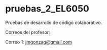 # pruebas_2_EL6050
Pruebas de desarrollo de código colaborativo.

Correos del profesor:

Correo 1: jmgonzag@gmail.com
